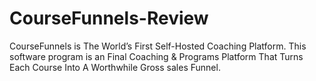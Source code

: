 # CourseFunnels-Review
CourseFunnels is The World’s First Self-Hosted Coaching Platform. This software program is an Final Coaching &amp; Programs Platform That Turns Each Course Into A Worthwhile Gross sales Funnel.
